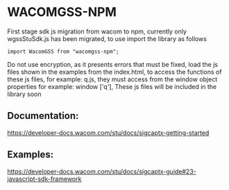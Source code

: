 # WACOMGSS-NPM


First stage sdk js migration from wacom to npm, currently only wgssStuSdk.js has been migrated, to use import the library as follows

```
import WacomGSS from "wacomgss-npm";
```

Do not use encryption, as it presents errors that must be fixed,
load the js files shown in the examples from the index.html, to access the functions of these js files, for example: q.js, they must access from the window object properties for example: window ['q'], These js files will be included in the library soon

## Documentation:

https://developer-docs.wacom.com/stu/docs/sigcaptx-getting-started

## Examples:

https://developer-docs.wacom.com/stu/docs/sigcaptx-guide#23-javascript-sdk-framework

